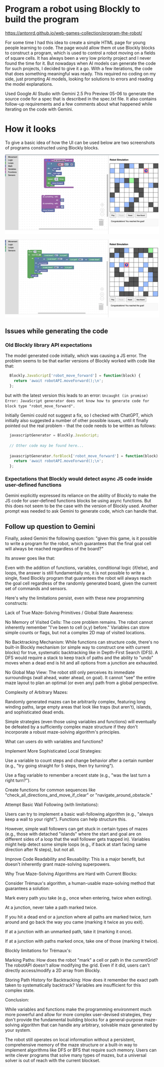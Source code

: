 # Program a robot using Blockly to build the program

https://antonrd.github.io/web-games-collection/program-the-robot/

For some time I had this idea to create a simple HTML page for young people learning to code. The page would allow them ot use Blockly blocks to construct a program, which is used to control a robot moving on a fields of square cells. It has always been a very low priority project and I never found the time for it. But nowadays when AI models can generate the code for such projects, I decided to give it a go. With a few iterations, the code that does something meaningful was ready. This required no coding on my side, just prompting AI models, looking for solutions to errors and reading the model explanations.

Used Google AI Studio with Gemini 2.5 Pro Preview 05-06 to generate the source code for a spec that is described in the spec.txt file. It also contains follow-up requirements and a few comments about what happened while iterating on the code with Gemini.

# How it looks

To give a basic idea of how the UI can be used below are two screenshots of programs constructed using Blockly blocks.

![Using functions](./images/scr1.png "Using functions")

![Nested loops](./images/scr2.png "Nested loops")

## Issues while generating the code

### Old Blockly library API expectations

The model generated code initially, which was causing a JS error. The problem seems to be that earlier versions of Blockly worked with code like that:

```js
  Blockly.JavaScript['robot_move_forward'] = function(block) {
    return 'await robotAPI.moveForward();\n';
  };
```

but with the latest version this leads to an error: `Uncaught (in promise) Error: JavaScript generator does not know how to generate code for block type "robot_move_forward".`

Initially Gemini could not suggest a fix, so I checked with ChatGPT, which initially also suggested a number of other possible issues, until it finally pointed out the real problem - that the code needs to be written as follows:

```js
  javascriptGenerator = Blockly.JavaScript;

  // Other code may be found here...

  javascriptGenerator.forBlock['robot_move_forward'] = function(block) {
    return 'await robotAPI.moveForward();\n';
  };
```

### Expectations that Blockly would detect async JS code inside user-defined functions

Gemini explicitly expressed its reliance on the ability of Blockly to make the JS code for user-defined functions blocks be using async functions. But this does not seem to be the case with the version of Blockly used. Another prompt was needed to ask Gemini to generate code, which can handle that.

## Follow up question to Gemini

Finally, asked Gemini the following question: "given this game, is it possible to write a program for the robot, which guarantees that the final goal cell will always be reached regardless of the board?"

Its answer goes like that:

Even with the addition of functions, variables, conditional logic (if/else), and loops, the answer is still fundamentally no, it is not possible to write a single, fixed Blockly program that guarantees the robot will always reach the goal cell regardless of the randomly generated board, given the current set of commands and sensors.

Here's why the limitations persist, even with these new programming constructs:

Lack of True Maze-Solving Primitives / Global State Awareness:

No Memory of Visited Cells: The core problem remains. The robot cannot inherently remember "I've been to cell (x,y) before." Variables can store simple counts or flags, but not a complex 2D map of visited locations.

No Backtracking Mechanism: While functions can structure code, there's no built-in Blockly mechanism (or simple way to construct one with current blocks) for true, systematic backtracking like in Depth-First Search (DFS). A DFS would require a stack to keep track of paths and the ability to "undo" moves when a dead end is hit and all options from a junction are exhausted.

No Global Map View: The robot still only perceives its immediate surroundings (wall ahead, water ahead, on goal). It cannot "see" the entire maze layout to plan an optimal (or even any) path from a global perspective.

Complexity of Arbitrary Mazes:

Randomly generated mazes can be arbitrarily complex, featuring long winding paths, large empty areas that look like traps (but aren't), islands, and sophisticated dead ends.

Simple strategies (even those using variables and functions) will eventually be defeated by a sufficiently complex maze structure if they don't incorporate a robust maze-solving algorithm's principles.

What can users do with variables and functions?

Implement More Sophisticated Local Strategies:

Use a variable to count steps and change behavior after a certain number (e.g., "try going straight for 5 steps, then try turning").

Use a flag variable to remember a recent state (e.g., "was the last turn a right turn?").

Create functions for common sequences like "check_all_directions_and_move_if_clear" or "navigate_around_obstacle."

Attempt Basic Wall Following (with limitations):

Users can try to implement a basic wall-following algorithm (e.g., "always keep a wall to your right"). Functions can help structure this.

However, simple wall followers can get stuck in certain types of mazes (e.g., those with detached "islands" where the start and goal are on different sides of a loop that the wall follower gets trapped in). Variables might help detect some simple loops (e.g., if back at start facing same direction after N steps), but not all.

Improve Code Readability and Reusability: This is a major benefit, but doesn't inherently grant maze-solving superpowers.

Why True Maze-Solving Algorithms are Hard with Current Blocks:

Consider Trémaux's algorithm, a human-usable maze-solving method that guarantees a solution:

Mark every path you take (e.g., once when entering, twice when exiting).

At a junction, never take a path marked twice.

If you hit a dead end or a junction where all paths are marked twice, turn around and go back the way you came (marking it twice as you exit).

If at a junction with an unmarked path, take it (marking it once).

If at a junction with paths marked once, take one of those (marking it twice).

Blockly limitations for Trémaux's:

Marking Paths: How does the robot "mark" a cell or path in the currentGrid? The robotAPI doesn't allow modifying the grid. Even if it did, users can't directly access/modify a 2D array from Blockly.

Storing Path History for Backtracking: How does it remember the exact path taken to systematically backtrack? Variables are insufficient for this complex state.

Conclusion:

While variables and functions make the programming environment much more powerful and allow for more complex user-devised strategies, they don't provide the fundamental building blocks for a general-purpose maze-solving algorithm that can handle any arbitrary, solvable maze generated by your system.

The robot still operates on local information without a persistent, comprehensive memory of the maze structure or a built-in way to implement algorithms like DFS or BFS that require such memory. Users can write clever programs that solve many types of mazes, but a universal solver is out of reach with the current blockset.
